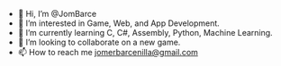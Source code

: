- 👋 Hi, I’m @JomBarce
- 👀 I’m interested in Game, Web, and App Development.
- 🌱 I’m currently learning C, C#, Assembly, Python, Machine Learning.
- 💞️ I’m looking to collaborate on a new game.
- 📫 How to reach me jomerbarcenilla@gmail.com

<!---
JaMGameDev/JaMGameDev is a ✨ special ✨ repository because its `README.md` (this file) appears on your GitHub profile.
You can click the Preview link to take a look at your changes.
--->
